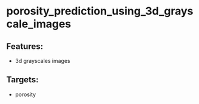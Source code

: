 # porosity_prediction_using_3d_grayscale_images


## Features:
- 3d grayscales images
## Targets:
- porosity
